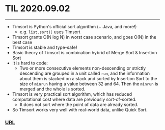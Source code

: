 # TIL 2020.09.02
---

- Timsort is Python's official sort algorithm (+ Java, and more!)
    - e.g. `list.sort()` uses Timsort
- Timsort grants O(N log N) in worst case scenario, and goes O(N) in the best case
- Timsort is stable and type-safe!
- Basic theory of Timsort is combination hybrid of Merge Sort & Insertion Sort
- It is hard to code:
    - Two or more consecutive elements non-descending or strictly descending are grouped in a unit called `run`, and the information about them is stacked on a stack and sorted by Insertion Sort to the size of `minrun` having a value between 32 and 64. Then the `minrun` is merged and the whole is sorted.
- Timsort is very practical sort algorithm, which has reduced computational cost where data are previously sort-of-sorted.
    - It does not sort where the point of data are already sorted.
- So Timsort works very well with real-world data, unlike Quick Sort.

### <b>[URL](https://github.com/underflow101/code-example/blob/master/sort/timsort.py)</b>